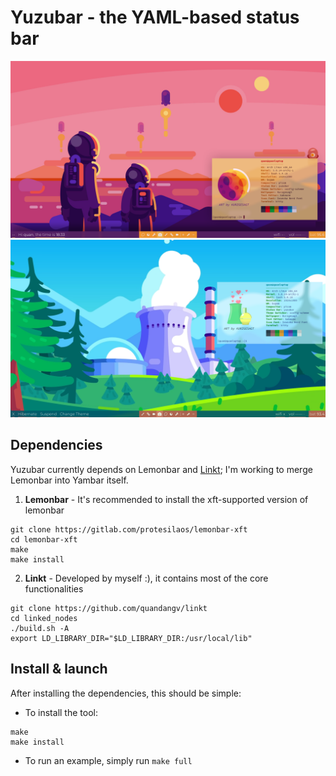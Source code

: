 # Yuzubar - the YAML-based status bar

<p align="center">
  <img src="previews/mars-theme.png" alt="Themes using yuzubar">
  <img src="previews/nuclear-theme.png" alt="Themes using yuzubar">
</p>

## Dependencies
Yuzubar currently depends on Lemonbar and [Linkt](https://github.com/quandangv/linkt); I'm working to merge Lemonbar into Yambar itself.
1. **Lemonbar** - It's recommended to install the xft-supported version of lemonbar
```
git clone https://gitlab.com/protesilaos/lemonbar-xft
cd lemonbar-xft
make
make install
```
2. **Linkt** - Developed by myself :), it contains most of the core functionalities
```
git clone https://github.com/quandangv/linkt
cd linked_nodes
./build.sh -A
export LD_LIBRARY_DIR="$LD_LIBRARY_DIR:/usr/local/lib"
```

## Install & launch
After installing the dependencies, this should be simple:
- To install the tool:
```
make
make install
```
- To run an example, simply run `make full`
